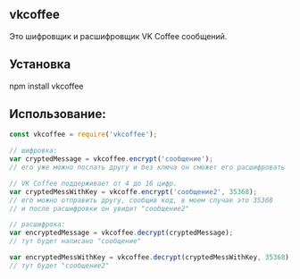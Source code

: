 ## vkcoffee
Это шифровщик и расшифровщик VK Coffee сообщений.
## Установка
npm install vkcoffee
## Использование:
```javascript
const vkcoffee = require('vkcoffee');

// шифровка:
var cryptedMessage = vkcoffee.encrypt('сообщение');
// его уже можно послать другу и без ключа он сможет его расшифровать

// VK Coffee поддерживает от 4 до 16 цифр.
var cryptedMessWithKey = vkcoffe.encrypt('сообщение2', 35368);
// его можно отправить другу, сообщив код, в моем случае это 35368
// и после расшифровки он увидит "сообщение2"

// расшифрока:
var encryptedMessage = vkcoffee.decrypt(cryptedMessage);
// тут будет написано "сообщение"

var encryptedMessWithKey = vkcoffee.decrypt(cryptedMessWithKey, 35368);
// тут будет "сообщение2"
```